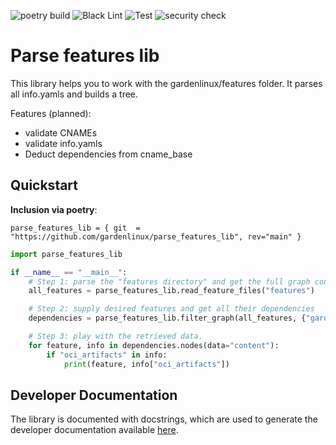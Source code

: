 ![poetry build](https://github.com/gardenlinux/parse_features_lib/actions/workflows/build.yml/badge.svg)
![Black Lint](https://github.com/gardenlinux/parse_features_lib/actions/workflows/black.yml/badge.svg)
![Test](https://github.com/gardenlinux/parse_features_lib/actions/workflows/pytests.yml/badge.svg)
![security check](https://github.com/gardenlinux/parse_features_lib/actions/workflows/bandit.yml/badge.svg)

# Parse features lib
This library helps you to work with the gardenlinux/features folder. It parses all info.yamls and builds a tree.

Features (planned):
* validate CNAMEs
* validate info.yamls
* Deduct dependencies from cname_base

## Quickstart
**Inclusion via poetry**:

`parse_features_lib = { git  = "https://github.com/gardenlinux/parse_features_lib", rev="main" }`
```python
import parse_features_lib

if __name__ == "__main__":
    # Step 1: parse the "features directory" and get the full graph containing all features
    all_features = parse_features_lib.read_feature_files("features")

    # Step 2: supply desired features and get all their dependencies
    dependencies = parse_features_lib.filter_graph(all_features, {"gardener", "_prod", "server", "ociExample"})

    # Step 3: play with the retrieved data.
    for feature, info in dependencies.nodes(data="content"):
        if "oci_artifacts" in info:
            print(feature, info["oci_artifacts"])
```

## Developer Documentation
The library is documented with docstrings, which are used to generate the developer documentation available [here](https://gardenlinux.github.io/python-gardenlinux-lib/). 

